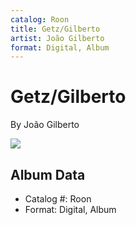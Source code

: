 ```yaml
---
catalog: Roon
title: Getz/Gilberto
artist: João Gilberto
format: Digital, Album
---
```


# Getz/Gilberto

By João Gilberto

![](../../assets/albumcovers/João_Gilberto-Getz-Gilberto.png)

## Album Data

- Catalog #: Roon
- Format: Digital, Album


